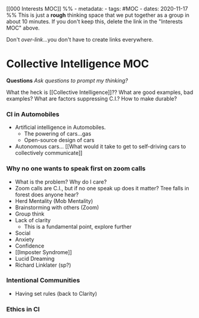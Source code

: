 [[000 Interests MOC]]
%% - metadata:
	- tags: #MOC
	- dates: 2020-11-17 %%
This is just a **rough** thinking space that we put together as a group in about 10 minutes. If you don't keep this, delete the link in the "Interests MOC" above.

Don't *over-link*...you don't have to create links everywhere.

# Collective Intelligence MOC
**Questions**
*Ask questions to prompt my thinking?*

What the heck is [[Collective Intelligence]]??
What are good examples, bad examples?
What are factors suppressing C.I.?
How to make durable?

### CI in Automobiles
- Artificial intelligence in Automobiles.
	- The powering of cars...gas
	- Open-source design of cars
- Autonomous cars... [[What would it take to get to self-driving cars to collectively communicate]] 

### Why no one wants to speak first on zoom calls
- What is the problem? Why do I care? 
- Zoom calls are C.I., but if no one speak up does it matter? Tree falls in forest does anyone hear?
- Herd Mentality (Mob Mentality)
- Brainstorming with others (Zoom)
- Group think
- Lack of clarity
	- This is a fundamental point, explore further
- Social 
- Anxiety
- Confidence
- [[Imposter Syndrome]]
- Lucid Dreaming
- Richard Linklater (sp?)

### Intentional Communities
- Having set rules (back to Clarity)

### Ethics in CI